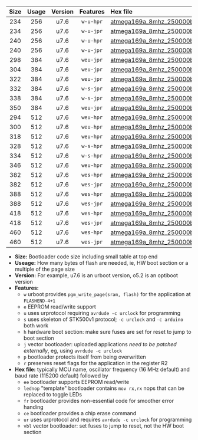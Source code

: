 |Size|Usage|Version|Features|Hex file|
|:-:|:-:|:-:|:-:|:--|
|234|256|u7.6|`w-u-hpr`|[atmega169a_8mhz_250000bps_ur.hex](https://raw.githubusercontent.com/stefanrueger/urboot/main/atmega169a_8mhz_250000bps_ur.hex)|
|234|256|u7.6|`w-u-jpr`|[atmega169a_8mhz_250000bps_ur_vbl.hex](https://raw.githubusercontent.com/stefanrueger/urboot/main/atmega169a_8mhz_250000bps_ur_vbl.hex)|
|240|256|u7.6|`w-u-hpr`|[atmega169a_8mhz_250000bps_lednop_ur.hex](https://raw.githubusercontent.com/stefanrueger/urboot/main/atmega169a_8mhz_250000bps_lednop_ur.hex)|
|240|256|u7.6|`w-u-jpr`|[atmega169a_8mhz_250000bps_lednop_ur_vbl.hex](https://raw.githubusercontent.com/stefanrueger/urboot/main/atmega169a_8mhz_250000bps_lednop_ur_vbl.hex)|
|298|384|u7.6|`weu-jpr`|[atmega169a_8mhz_250000bps_ee_ur_vbl.hex](https://raw.githubusercontent.com/stefanrueger/urboot/main/atmega169a_8mhz_250000bps_ee_ur_vbl.hex)|
|304|384|u7.6|`weu-jpr`|[atmega169a_8mhz_250000bps_ee_lednop_ur_vbl.hex](https://raw.githubusercontent.com/stefanrueger/urboot/main/atmega169a_8mhz_250000bps_ee_lednop_ur_vbl.hex)|
|322|384|u7.6|`weu-jpr`|[atmega169a_8mhz_250000bps_ee_lednop_fr_ur_vbl.hex](https://raw.githubusercontent.com/stefanrueger/urboot/main/atmega169a_8mhz_250000bps_ee_lednop_fr_ur_vbl.hex)|
|332|384|u7.6|`w-s-jpr`|[atmega169a_8mhz_250000bps_vbl.hex](https://raw.githubusercontent.com/stefanrueger/urboot/main/atmega169a_8mhz_250000bps_vbl.hex)|
|338|384|u7.6|`w-s-jpr`|[atmega169a_8mhz_250000bps_lednop_vbl.hex](https://raw.githubusercontent.com/stefanrueger/urboot/main/atmega169a_8mhz_250000bps_lednop_vbl.hex)|
|350|384|u7.6|`weu-jpr`|[atmega169a_8mhz_250000bps_ee_lednop_fr_ce_ur_vbl.hex](https://raw.githubusercontent.com/stefanrueger/urboot/main/atmega169a_8mhz_250000bps_ee_lednop_fr_ce_ur_vbl.hex)|
|294|512|u7.6|`weu-hpr`|[atmega169a_8mhz_250000bps_ee_ur.hex](https://raw.githubusercontent.com/stefanrueger/urboot/main/atmega169a_8mhz_250000bps_ee_ur.hex)|
|300|512|u7.6|`weu-hpr`|[atmega169a_8mhz_250000bps_ee_lednop_ur.hex](https://raw.githubusercontent.com/stefanrueger/urboot/main/atmega169a_8mhz_250000bps_ee_lednop_ur.hex)|
|318|512|u7.6|`weu-hpr`|[atmega169a_8mhz_250000bps_ee_lednop_fr_ur.hex](https://raw.githubusercontent.com/stefanrueger/urboot/main/atmega169a_8mhz_250000bps_ee_lednop_fr_ur.hex)|
|328|512|u7.6|`w-s-hpr`|[atmega169a_8mhz_250000bps.hex](https://raw.githubusercontent.com/stefanrueger/urboot/main/atmega169a_8mhz_250000bps.hex)|
|334|512|u7.6|`w-s-hpr`|[atmega169a_8mhz_250000bps_lednop.hex](https://raw.githubusercontent.com/stefanrueger/urboot/main/atmega169a_8mhz_250000bps_lednop.hex)|
|346|512|u7.6|`weu-hpr`|[atmega169a_8mhz_250000bps_ee_lednop_fr_ce_ur.hex](https://raw.githubusercontent.com/stefanrueger/urboot/main/atmega169a_8mhz_250000bps_ee_lednop_fr_ce_ur.hex)|
|382|512|u7.6|`wes-hpr`|[atmega169a_8mhz_250000bps_ee.hex](https://raw.githubusercontent.com/stefanrueger/urboot/main/atmega169a_8mhz_250000bps_ee.hex)|
|382|512|u7.6|`wes-jpr`|[atmega169a_8mhz_250000bps_ee_vbl.hex](https://raw.githubusercontent.com/stefanrueger/urboot/main/atmega169a_8mhz_250000bps_ee_vbl.hex)|
|388|512|u7.6|`wes-hpr`|[atmega169a_8mhz_250000bps_ee_lednop.hex](https://raw.githubusercontent.com/stefanrueger/urboot/main/atmega169a_8mhz_250000bps_ee_lednop.hex)|
|388|512|u7.6|`wes-jpr`|[atmega169a_8mhz_250000bps_ee_lednop_vbl.hex](https://raw.githubusercontent.com/stefanrueger/urboot/main/atmega169a_8mhz_250000bps_ee_lednop_vbl.hex)|
|418|512|u7.6|`wes-hpr`|[atmega169a_8mhz_250000bps_ee_lednop_fr.hex](https://raw.githubusercontent.com/stefanrueger/urboot/main/atmega169a_8mhz_250000bps_ee_lednop_fr.hex)|
|418|512|u7.6|`wes-jpr`|[atmega169a_8mhz_250000bps_ee_lednop_fr_vbl.hex](https://raw.githubusercontent.com/stefanrueger/urboot/main/atmega169a_8mhz_250000bps_ee_lednop_fr_vbl.hex)|
|460|512|u7.6|`wes-hpr`|[atmega169a_8mhz_250000bps_ee_lednop_fr_ce.hex](https://raw.githubusercontent.com/stefanrueger/urboot/main/atmega169a_8mhz_250000bps_ee_lednop_fr_ce.hex)|
|460|512|u7.6|`wes-jpr`|[atmega169a_8mhz_250000bps_ee_lednop_fr_ce_vbl.hex](https://raw.githubusercontent.com/stefanrueger/urboot/main/atmega169a_8mhz_250000bps_ee_lednop_fr_ce_vbl.hex)|

- **Size:** Bootloader code size including small table at top end
- **Useage:** How many bytes of flash are needed, ie, HW boot section or a multiple of the page size
- **Version:** For example, u7.6 is an urboot version, o5.2 is an optiboot version
- **Features:**
  + `w` urboot provides `pgm_write_page(sram, flash)` for the application at `FLASHEND-4+1`
  + `e` EEPROM read/write support
  + `u` uses urprotocol requiring `avrdude -c urclock` for programming
  + `s` uses skeleton of STK500v1 protocol; `-c urclock` and `-c arduino` both work
  + `h` hardware boot section: make sure fuses are set for reset to jump to boot section
  + `j` vector bootloader: uploaded applications *need to be patched externally*, eg, using `avrdude -c urclock`
  + `p` bootloader protects itself from being overwritten
  + `r` preserves reset flags for the application in the register R2
- **Hex file:** typically MCU name, oscillator frequency (16 MHz default) and baud rate (115200 default) followed by
  + `ee` bootloader supports EEPROM read/write
  + `lednop` "template" bootloader contains `mov rx,rx` nops that can be replaced to toggle LEDs
  + `fr` bootloader provides non-essential code for smoother error handing
  + `ce` bootloader provides a chip erase command
  + `ur` uses urprotocol and requires `avrdude -c urclock` for programming
  + `vbl` vector bootloader: set fuses to jump to reset, not the HW boot section

